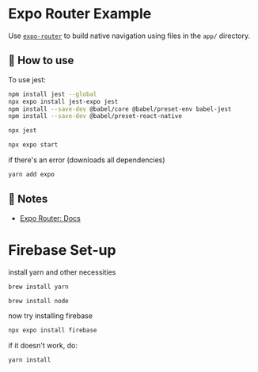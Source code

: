 # Expo Router Example

Use [`expo-router`](https://docs.expo.dev/router/introduction/) to build native navigation using files in the `app/` directory.

## 🚀 How to use
To use jest:
```sh
npm install jest --global
npx expo install jest-expo jest
npm install --save-dev @babel/core @babel/preset-env babel-jest
npm install --save-dev @babel/preset-react-native

npx jest
```

```sh
npx expo start
```
if there's an error (downloads all dependencies)

```sh
yarn add expo 
```

## 📝 Notes

- [Expo Router: Docs](https://docs.expo.dev/router/introduction/)

# Firebase Set-up

install yarn and other necessities
```sh
brew install yarn 
```
```sh
brew install node
```

now try installing firebase
```sh
npx expo install firebase
```
if it doesn't work, do:
```sh
yarn install 
```
